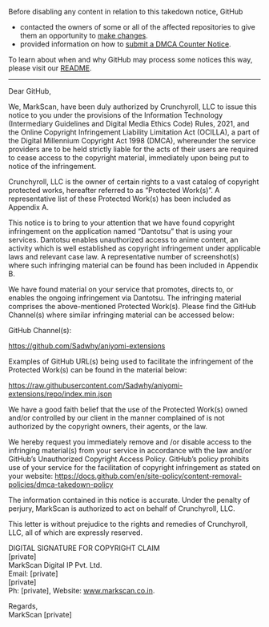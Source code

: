 Before disabling any content in relation to this takedown notice, GitHub
- contacted the owners of some or all of the affected repositories to give them an opportunity to [make changes](https://docs.github.com/en/github/site-policy/dmca-takedown-policy#a-how-does-this-actually-work).
- provided information on how to [submit a DMCA Counter Notice](https://docs.github.com/en/articles/guide-to-submitting-a-dmca-counter-notice).

To learn about when and why GitHub may process some notices this way, please visit our [README](https://github.com/github/dmca/blob/master/README.md#anatomy-of-a-takedown-notice).

---

Dear GitHub,

We, MarkScan, have been duly authorized by Crunchyroll, LLC to issue this notice to you under the provisions of the Information Technology (Intermediary Guidelines and Digital Media Ethics Code) Rules, 2021, and the Online Copyright Infringement Liability Limitation Act (OCILLA), a part of the Digital Millennium Copyright Act 1998 (DMCA), whereunder the service providers are to be held strictly liable for the acts of their users are required to cease access to the copyright material, immediately upon being put to notice of the infringement.

Crunchyroll, LLC is the owner of certain rights to a vast catalog of copyright protected works, hereafter referred to as “Protected Work(s)”. A representative list of these Protected Work(s) has been included as Appendix A.


This notice is to bring to your attention that we have found copyright infringement on the application named “Dantotsu” that is using your services. Dantotsu enables unauthorized access to anime content, an activity which is well established as copyright infringement under applicable laws and relevant case law. A representative number of screenshot(s) where such infringing material can be found has been included in Appendix B.


We have found material on your service that promotes, directs to, or enables the ongoing infringement via Dantotsu. The infringing material comprises the above-mentioned Protected Work(s). Please find the GitHub Channel(s) where similar infringing material can be accessed below:

GitHub Channel(s):

https://github.com/Sadwhy/aniyomi-extensions

Examples of GitHub URL(s) being used to facilitate the infringement of the Protected Work(s) can be found in the material below:

https://raw.githubusercontent.com/Sadwhy/aniyomi-extensions/repo/index.min.json

We have a good faith belief that the use of the Protected Work(s) owned and/or controlled by our client in the manner complained of is not authorized by the copyright owners, their agents, or the law.

 

We hereby request you immediately remove and /or disable access to the infringing material(s) from your service in accordance with the law and/or GitHub’s Unauthorized Copyright Access Policy. GitHub’s policy prohibits use of your service for the facilitation of copyright infringement as stated on your website: https://docs.github.com/en/site-policy/content-removal-policies/dmca-takedown-policy

The information contained in this notice is accurate. Under the penalty of perjury, MarkScan is authorized to act on behalf of Crunchyroll, LLC.

This letter is without prejudice to the rights and remedies of Crunchyroll, LLC, all of which are expressly reserved.

DIGITAL SIGNATURE FOR COPYRIGHT CLAIM  
[private]  
MarkScan Digital IP Pvt. Ltd.  
Email: [private]  
[private]  
Ph: [private], Website: www.markscan.co.in.  

Regards,  
MarkScan [private]
